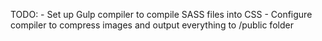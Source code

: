 TODO: 
	- Set up Gulp compiler to compile SASS files into CSS
	- Configure compiler to compress images and output everything to /public folder